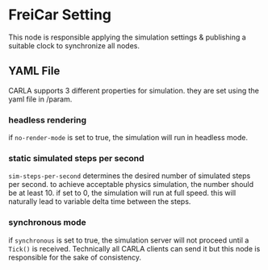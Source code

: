 # FreiCar Setting
This node is responsible applying the simulation settings & publishing a suitable clock to synchronize all nodes.

## YAML File
CARLA supports 3 different properties for simulation. they are set using the yaml file in /param.

### headless rendering
if `no-render-mode` is set to true, the simulation will run in headless mode.
### static simulated steps per second
`sim-steps-per-second` determines the desired number of simulated steps per second. to achieve acceptable physics simulation, the number should be at least 10. if set to 0, the simulation will run at full speed. this will naturally lead to variable delta time between the steps.
### synchronous mode
if `synchronous` is set to true, the simulation server will not proceed until a `Tick()` is received. Technically all CARLA clients can send it but this node is responsible for the sake of consistency.
